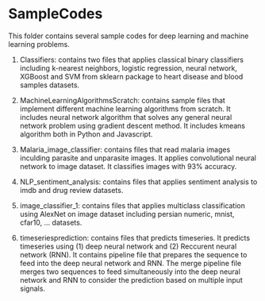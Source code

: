 # SampleCodes
This folder contains several sample codes for deep learning and machine learning problems.

1) Classifiers: contains two files that applies classical binary classifiers including k-nearest neighbors, logistic regression, neural network, XGBoost and SVM
   from sklearn package to heart disease and blood samples datasets.

2) MachineLearningAlgorithmsScratch: contains sample files that implement different machine learning algorithms from scratch.
   It includes neural network algorithm that solves any general neural network problem using gradient descent method.
   It includes kmeans algorithm both in Python and Javascript.

3) Malaria_image_classifier: contains files that read malaria images inculding parasite and unparasite images. It applies convolutional neural network to image dataset.
   It classifies images with 93% accuracy.
   
4) NLP_sentiment_analysis: contains files that applies sentiment analysis to imdb and drug review datasets.

5) image_classifier_1: contains files that applies multiclass classification using AlexNet on image dataset including persian numeric, mnist, cfar10, ... datasets.

6) timeseriesprediction: contains files that predicts timeseries. It predicts timeseries using (1) deep neural network and (2) Reccurent neural network (RNN).
   It contains pipeline file that prepares the sequence to feed into the deep neural network and RNN.
   The merge pipeline file merges two sequences to feed simultaneously into the deep neural network and RNN to consider the prediction based on multiple input signals.
